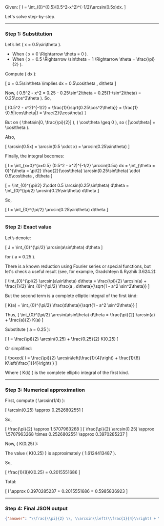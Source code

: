 Given:
\[
I = \int_{0}^{0.5}(0.5^2-x^2)^{-1/2}\arcsin(0.5x)dx.
\]

Let's solve step-by-step.

---

### Step 1: Substitution

Let’s let \( x = 0.5\sin\theta \).

- When \( x = 0 \Rightarrow \theta = 0 \).
- When \( x = 0.5 \Rightarrow \sin\theta = 1 \Rightarrow \theta = \frac{\pi}{2} \).

Compute \( dx \):

\[
x = 0.5\sin\theta \implies dx = 0.5\cos\theta \, d\theta
\]

Now, \( 0.5^2 - x^2 = 0.25 - 0.25\sin^2\theta = 0.25(1-\sin^2\theta) = 0.25\cos^2\theta \).
So,

\[
(0.5^2 - x^2)^{-1/2} = \frac{1}{\sqrt{0.25\cos^2\theta}} = \frac{1}{0.5|\cos\theta|} = \frac{2}{\cos\theta}
\]

But on \( \theta\in[0, \frac{\pi}{2}] \), \( \cos\theta \geq 0 \), so \( |\cos\theta| = \cos\theta \).

Also,

\[
\arcsin(0.5x) = \arcsin(0.5 \cdot x) = \arcsin(0.25\sin\theta)
\]

Finally, the integral becomes:

\[
I = \int_{x=0}^{x=0.5} (0.5^2 - x^2)^{-1/2} \arcsin(0.5x) dx = \int_{\theta = 0}^{\theta = \pi/2} \frac{2}{\cos\theta} \arcsin(0.25\sin\theta) \cdot 0.5\cos\theta \, d\theta
\]

\[
= \int_{0}^{\pi/2} 2\cdot 0.5 \arcsin(0.25\sin\theta) d\theta = \int_{0}^{\pi/2} \arcsin(0.25\sin\theta) d\theta
\]

So,

\[
I = \int_{0}^{\pi/2} \arcsin(0.25\sin\theta) d\theta
\]

---

### Step 2: Exact value

Let’s denote:

\[
J = \int_{0}^{\pi/2} \arcsin(a\sin\theta) d\theta
\]

for \( a = 0.25 \).

There is a known reduction using Fourier series or special functions, but let's check a useful result (see, for example, Gradshteyn & Ryzhik 3.624.2):

\[
\int_{0}^{\pi/2} \arcsin(a\sin\theta) d\theta = \frac{\pi}{2} \arcsin(a) + \frac{1}{2} \int_{0}^{\pi/2} \frac{a \, d\theta}{\sqrt{1 - a^2 \sin^2\theta}}
\]

But the second term is a complete elliptic integral of the first kind:

\[
K(a) = \int_{0}^{\pi/2} \frac{d\theta}{\sqrt{1 - a^2 \sin^2\theta}}
\]

Thus,
\[
\int_{0}^{\pi/2} \arcsin(a\sin\theta) d\theta = \frac{\pi}{2} \arcsin(a) + \frac{a}{2} K(a)
\]

Substitute \( a = 0.25 \):

\[
I = \frac{\pi}{2} \arcsin(0.25) + \frac{0.25}{2} K(0.25)
\]

Or simplified:

\[
\boxed{
I = \frac{\pi}{2} \arcsin\left(\frac{1}{4}\right) + \frac{1}{8} K\left(\frac{1}{4}\right)
}
\]

Where \( K(k) \) is the complete elliptic integral of the first kind.

---

### Step 3: Numerical approximation

First, compute \( \arcsin(1/4) \):

\[
\arcsin(0.25) \approx 0.2526802551
\]

So,

\[
\frac{\pi}{2} \approx 1.5707963268
\]
\[
\frac{\pi}{2} \arcsin(0.25) \approx 1.5707963268 \times 0.2526802551 \approx 0.3970285237
\]

Now, \( K(0.25) \):

The value \( K(0.25) \) is approximately \( 1.6124413487 \).

So,

\[
\frac{1}{8}K(0.25) = 0.2015551686
\]

Total:

\[
I \approx 0.3970285237 + 0.2015551686 = 0.5985836923
\]

---

### Step 4: Final JSON output

```json
{"answer": "\\frac{\\pi}{2} \\, \\arcsin\\left(\\frac{1}{4}\\right) + \\frac{1}{8} K\\left(\\frac{1}{4}\\right)", "numerical_answer": "0.5985836923"}
```